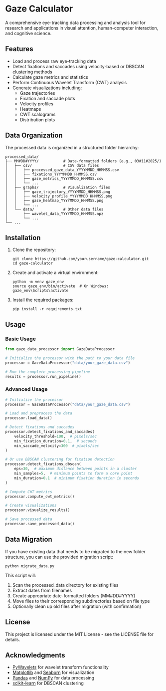 # Gaze Calculator

A comprehensive eye-tracking data processing and analysis tool for research and applications in visual attention, human-computer interaction, and cognitive science.

## Features

- Load and process raw eye-tracking data
- Detect fixations and saccades using velocity-based or DBSCAN clustering methods
- Calculate gaze metrics and statistics
- Perform Continuous Wavelet Transform (CWT) analysis
- Generate visualizations including:
  - Gaze trajectories
  - Fixation and saccade plots
  - Velocity profiles
  - Heatmaps
  - CWT scalograms
  - Distribution plots

## Data Organization

The processed data is organized in a structured folder hierarchy:

```
processed_data/
├── MM#DD#YYYY/           # Date-formatted folders (e.g., 03#11#2025/)
│   ├── csv/              # CSV data files
│   │   ├── processed_gaze_data_YYYYMMDD_HHMMSS.csv
│   │   ├── fixations_YYYYMMDD_HHMMSS.csv
│   │   ├── gaze_metrics_YYYYMMDD_HHMMSS.csv
│   │   └── ...
│   ├── graphs/           # Visualization files
│   │   ├── gaze_trajectory_YYYYMMDD_HHMMSS.png
│   │   ├── velocity_profile_YYYYMMDD_HHMMSS.png
│   │   ├── gaze_heatmap_YYYYMMDD_HHMMSS.png
│   │   └── ...
│   └── data/             # Other data files
│       ├── wavelet_data_YYYYMMDD_HHMMSS.npz
│       └── ...
└── ...
```

## Installation

1. Clone the repository:

   ```
   git clone https://github.com/yourusername/gaze-calculator.git
   cd gaze-calculator
   ```

2. Create and activate a virtual environment:

   ```
   python -m venv gaze_env
   source gaze_env/bin/activate  # On Windows: gaze_env\Scripts\activate
   ```

3. Install the required packages:

   ```
   pip install -r requirements.txt
   ```

## Usage

### Basic Usage

```python
from gaze_data_processor import GazeDataProcessor

# Initialize the processor with the path to your data file
processor = GazeDataProcessor("data/your_gaze_data.csv")

# Run the complete processing pipeline
results = processor.run_pipeline()
```

### Advanced Usage

```python
# Initialize the processor
processor = GazeDataProcessor("data/your_gaze_data.csv")

# Load and preprocess the data
processor.load_data()

# Detect fixations and saccades
processor.detect_fixations_and_saccades(
    velocity_threshold=100,  # pixels/sec
    min_fixation_duration=0.1,  # seconds
    min_saccade_velocity=300  # pixels/sec
)

# Or use DBSCAN clustering for fixation detection
processor.detect_fixations_dbscan(
    eps=30,  # maximum distance between points in a cluster
    min_samples=5,  # minimum points to form a core point
    min_duration=0.1  # minimum fixation duration in seconds
)

# Compute CWT metrics
processor.compute_cwt_metrics()

# Create visualizations
processor.visualize_results()

# Save processed data
processor.save_processed_data()
```

## Data Migration

If you have existing data that needs to be migrated to the new folder structure, you can use the provided migration script:

```
python migrate_data.py
```

This script will:

1. Scan the processed_data directory for existing files
2. Extract dates from filenames
3. Create appropriate date-formatted folders (MM#DD#YYYY)
4. Move files to their corresponding subdirectories based on file type
5. Optionally clean up old files after migration (with confirmation)

## License

This project is licensed under the MIT License - see the LICENSE file for details.

## Acknowledgments

- [PyWavelets](https://pywavelets.readthedocs.io/) for wavelet transform functionality
- [Matplotlib](https://matplotlib.org/) and [Seaborn](https://seaborn.pydata.org/) for visualization
- [Pandas](https://pandas.pydata.org/) and [NumPy](https://numpy.org/) for data processing
- [scikit-learn](https://scikit-learn.org/) for DBSCAN clustering
